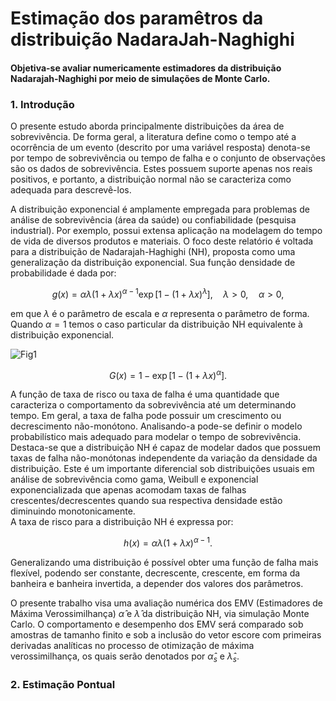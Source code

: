 # Estimação dos paramêtros da distribuição NadaraJah-Naghighi
#### Objetiva-se avaliar numericamente estimadores da distribuição Nadarajah-Naghighi por meio de simulações de Monte Carlo. 

### 1. Introdução
O presente estudo aborda principalmente distribuições da área de sobrevivência. De forma geral, a literatura define como o tempo até a ocorrência de um evento (descrito por uma variável resposta) denota-se por tempo de sobrevivência ou tempo de falha e o conjunto de observações são os dados de sobrevivência.
Estes possuem suporte apenas nos reais positivos, e portanto, a distribuição normal não se caracteriza como adequada para descrevê-los.

A distribuição exponencial é amplamente empregada para problemas de análise de sobrevivência (área da saúde) ou confiabilidade (pesquisa industrial). Por exemplo, possui extensa aplicação na modelagem do tempo de vida de diversos produtos e materiais.	O foco deste relatório é voltada para a distribuição de Nadarajah-Haghighi (NH), proposta como uma generalização da distribuição exponencial. Sua função densidade de probabilidade é dada por:

$$ g(x)=\alpha \lambda(1+\lambda x)^{\alpha-1} \exp \left[ 1-\left( 1+\lambda x\right) ^\lambda\right], \quad \lambda>0,\quad \alpha>0, $$

em que $\lambda$ é o parâmetro de escala e $\alpha$ representa o parâmetro de forma. Quando $\alpha=1$  temos o caso particular da distribuição NH  equivalente à distribuição exponencial.

<!--- ![Fig1](https://raw.githubusercontent.com/carlosmanchini/parameter_estimation_nadarajah/fig1.png) --->
![Fig1](./main/fig1.png)

$$ G(x)=1-\exp \left[ 1-(1+\lambda x)^\alpha \right]. $$

A função de taxa de risco ou taxa de falha é uma quantidade que caracteriza o comportamento da sobrevivência até um determinando tempo. Em geral, a taxa de falha pode possuir um crescimento ou decrescimento não-monótono. 	Analisando-a pode-se definir o modelo probabilístico mais adequado para modelar o tempo de sobrevivência.	 Destaca-se que a distribuição NH é capaz de modelar dados que possuem taxas de falha não-monótonas independente da variação da densidade da distribuição. Este é um importante diferencial sob distribuições usuais em análise de sobrevivência como gama, Weibull e exponencial exponencializada que apenas acomodam taxas de falhas crescentes/decrescentes quando sua respectiva densidade estão diminuindo monotonicamente.	 
	A taxa de risco para a distribuição NH é expressa por: 
  
  $$ 	h(x) = \alpha \lambda (1+\lambda x)^{\alpha-1}. $$
  
  Generalizando uma distribuição é possível obter uma função de falha mais flexível, podendo ser constante, decrescente, crescente, em forma da banheira e banheira invertida, a depender dos valores dos parâmetros.
  
  O presente trabalho visa uma avaliação numérica dos EMV (Estimadores de Máxima Verossimilhança) $\hat{\alpha}$ e $\hat{\lambda}$ da distribuição NH, via simulação Monte Carlo. O comportamento e desempenho dos EMV será comparado sob amostras de tamanho finito e sob a inclusão do vetor escore com primeiras derivadas analíticas no processo de otimização de máxima verossimilhança, os quais serão denotados por $\hat{\alpha}_s$ e $\hat{\lambda}_s$.

### 2. Estimação Pontual
